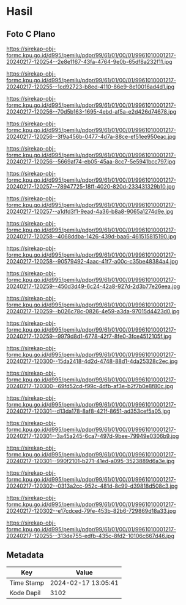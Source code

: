 # Hasil

## Foto C Plano

https://sirekap-obj-formc.kpu.go.id/d995/pemilu/pdpr/99/61/01/00/01/9961010001217-20240217-120254--2e8e1167-43fa-4764-9e0b-65df8a232f11.jpg

https://sirekap-obj-formc.kpu.go.id/d995/pemilu/pdpr/99/61/01/00/01/9961010001217-20240217-120255--1cd92723-b8ed-4110-86e9-8e10016ad4d1.jpg

https://sirekap-obj-formc.kpu.go.id/d995/pemilu/pdpr/99/61/01/00/01/9961010001217-20240217-120256--70d5b163-1695-4ebd-af5a-e2d426d74678.jpg

https://sirekap-obj-formc.kpu.go.id/d995/pemilu/pdpr/99/61/01/00/01/9961010001217-20240217-120256--3f9a456b-0477-4d7a-88ce-ef51ee950eac.jpg

https://sirekap-obj-formc.kpu.go.id/d995/pemilu/pdpr/99/61/01/00/01/9961010001217-20240217-120256--5669af74-eb05-45aa-8cc7-5e5941bcc797.jpg

https://sirekap-obj-formc.kpu.go.id/d995/pemilu/pdpr/99/61/01/00/01/9961010001217-20240217-120257--78947725-18ff-4020-820d-233431329b10.jpg

https://sirekap-obj-formc.kpu.go.id/d995/pemilu/pdpr/99/61/01/00/01/9961010001217-20240217-120257--a1dfd3f1-9ead-4a36-b8a8-9065a1274d9e.jpg

https://sirekap-obj-formc.kpu.go.id/d995/pemilu/pdpr/99/61/01/00/01/9961010001217-20240217-120258--4068ddba-1426-439d-baa6-461515815190.jpg

https://sirekap-obj-formc.kpu.go.id/d995/pemilu/pdpr/99/61/01/00/01/9961010001217-20240217-120258--90579492-4aac-41f7-a00c-c35be48384a4.jpg

https://sirekap-obj-formc.kpu.go.id/d995/pemilu/pdpr/99/61/01/00/01/9961010001217-20240217-120259--450d3d49-6c24-42a8-927d-2d3b77e26eea.jpg

https://sirekap-obj-formc.kpu.go.id/d995/pemilu/pdpr/99/61/01/00/01/9961010001217-20240217-120259--b026c78c-0826-4e59-a3da-97015d4423d0.jpg

https://sirekap-obj-formc.kpu.go.id/d995/pemilu/pdpr/99/61/01/00/01/9961010001217-20240217-120259--9979d8d1-6778-42f7-8fe0-3fce4512105f.jpg

https://sirekap-obj-formc.kpu.go.id/d995/pemilu/pdpr/99/61/01/00/01/9961010001217-20240217-120300--15da2418-4d2d-4748-88d1-4da25328c2ec.jpg

https://sirekap-obj-formc.kpu.go.id/d995/pemilu/pdpr/99/61/01/00/01/9961010001217-20240217-120300--69fd52cd-f99c-4dfb-af3e-b2f7b0e8f80c.jpg

https://sirekap-obj-formc.kpu.go.id/d995/pemilu/pdpr/99/61/01/00/01/9961010001217-20240217-120301--d13da178-8af8-421f-8651-ad353cef5a05.jpg

https://sirekap-obj-formc.kpu.go.id/d995/pemilu/pdpr/99/61/01/00/01/9961010001217-20240217-120301--3a45a245-6ca7-497d-9bee-79949e0306b9.jpg

https://sirekap-obj-formc.kpu.go.id/d995/pemilu/pdpr/99/61/01/00/01/9961010001217-20240217-120301--990f2101-b271-41ed-a095-3523889d6a3e.jpg

https://sirekap-obj-formc.kpu.go.id/d995/pemilu/pdpr/99/61/01/00/01/9961010001217-20240217-120302--0313a2cc-952c-481d-8c99-d39818d508c3.jpg

https://sirekap-obj-formc.kpu.go.id/d995/pemilu/pdpr/99/61/01/00/01/9961010001217-20240217-120302--e17cdced-79fe-453b-82b6-729869d18a33.jpg

https://sirekap-obj-formc.kpu.go.id/d995/pemilu/pdpr/99/61/01/00/01/9961010001217-20240217-120255--313de755-edfb-435c-8fd2-10106c667d46.jpg


## Metadata

| Key        | Value               |
| ---------- | ------------------- |
| Time Stamp | 2024-02-17 13:05:41 |
| Kode Dapil | 3102                |



